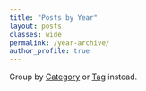 ```yaml
---
title: "Posts by Year"
layout: posts
classes: wide
permalink: /year-archive/
author_profile: true
---
```


<p class="notice--info">
    Group by <a href="/categories/" rel="permalink">Category</a> or <a href="/tags/" rel="permalink">Tag</a> instead.
</p>